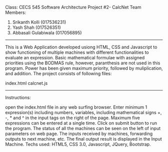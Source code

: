 Class: CECS 545 Software Architecture
Project #2- CalcNet
Team Members:
1. Srikanth Kolli (017536231)
2. Yash Shah (017526351)
3. Abbasali Gulabiwala (017056895)

-----------------------------------------------------------------------------

This is a Web Application developed usiong HTML, CSS and Javascript to
show functioning of multiple machines with different functionalities to 
evaluate an expression. Basic mathematical formulae with assigned priorities
using the BODMAS rule, however, paranthesis are not used in this program.
Power has been given maximum priority, followed by muliplication, and addition.
The project consists of following files:

index.html
calcnet.js

-----------------------------------------------------------------------------
Instructions:

open the index.html file in any web surfing browser.
Enter minimum 1 expression(s) including numbers, variables, including mathematical signs
+, -, * and ^ in the input tags on the right of the page.
Maximum five expressions can be entered at a single time.
Click on submit button to run the program.
The status of all the machines can be seen on the left of input parameters on web page.
The inputs received by machines, forwarding outputs to next machine, etc.
The final output result is displayed in the Input Machine.
Techs used: HTML5, CSS 3.0, Javascript, JQuery, Bootstrap.
